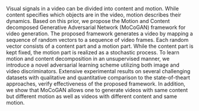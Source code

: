Visual signals in a video can be divided into content and
motion. While content specifies which objects are in the
video, motion describes their dynamics. Based on this prior,
we propose the Motion and Content decomposed Generative
Adversarial Network (MoCoGAN) framework for video
generation. The proposed framework generates a video by
mapping a sequence of random vectors to a sequence of
video frames. Each random vector consists of a content
part and a motion part. While the content part is kept
fixed, the motion part is realized as a stochastic process. To
learn motion and content decomposition in an unsupervised
manner, we introduce a novel adversarial learning scheme
utilizing both image and video discriminators. Extensive
experimental results on several challenging datasets with
qualitative and quantitative comparison to the state-of-theart
approaches, verify effectiveness of the proposed framework.
In addition, we show that MoCoGAN allows one to
generate videos with same content but different motion as
well as videos with different content and same motion.
